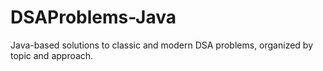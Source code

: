 # DSAProblems-Java
Java-based solutions to classic and modern DSA problems, organized by topic and approach.
